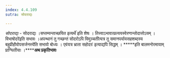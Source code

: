 ```yaml
---
index: 4.4.109
sutra: सोदराद्यः

---
```

_सोदराद्यः_ - सोदराद्यः ।सप्तम्यन्ताच्छयित इत्यर्थे॑ इति शेषः । तित्त्वाऽभावात्प्रत्ययस्वेरणान्तोदात्तोऽयम् ।विभाषोदरे॑इति सभावः ।अपन्थानं तु गच्छन्तं सोदरोऽपि विमुञ्चती॑त्यत्र तु समानपर्यायसहशब्दस्य बहुव्रीहौवोपसर्जनस्ये॑ति सभावो बोध्यः । एवंयत्र भ्राता सहोदरः॑ इत्याद्यपि सिद्धम् । *****इति बालमनोरमायाम् प्राग्घितीयाः ।**********अथ प्रकृतिभावः******